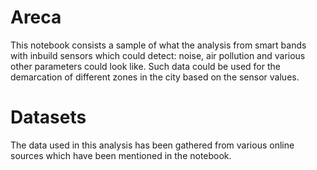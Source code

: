 # Areca
This notebook consists a sample of what the analysis from smart bands with inbuild sensors which could detect: noise, air pollution and various other parameters could look like. Such data could be used for the demarcation of different zones in the city based on the sensor values.

# Datasets
The data used in this analysis has been gathered from various online sources which have been mentioned in the notebook.
